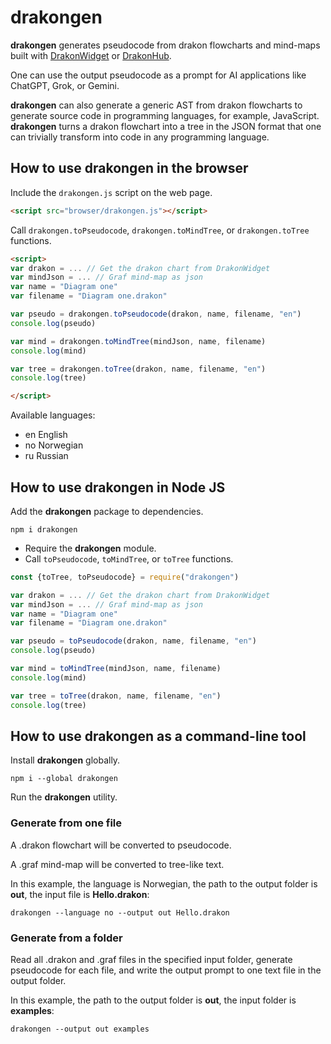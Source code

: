 # drakongen

**drakongen** generates pseudocode from drakon flowcharts and mind-maps built with [DrakonWidget](https://github.com/stepan-mitkin/drakonwidget) or [DrakonHub](https://github.com/stepan-mitkin/drakonhub_desktop).

One can use the output pseudocode as a prompt for AI applications like ChatGPT, Grok, or Gemini.

**drakongen** can also generate a generic AST from drakon flowcharts to generate source code in programming languages, for example, JavaScript.
**drakongen**  turns a drakon flowchart into a tree in the JSON format that one can trivially transform into code in any programming language.

## How to use drakongen in the browser

Include the `drakongen.js` script on the web page.

```html
<script src="browser/drakongen.js"></script>
```

Call `drakongen.toPseudocode`, `drakongen.toMindTree`, or `drakongen.toTree` functions.

```html
<script>
var drakon = ... // Get the drakon chart from DrakonWidget
var mindJson = ... // Graf mind-map as json
var name = "Diagram one"
var filename = "Diagram one.drakon"

var pseudo = drakongen.toPseudocode(drakon, name, filename, "en")
console.log(pseudo)

var mind = drakongen.toMindTree(mindJson, name, filename)
console.log(mind)

var tree = drakongen.toTree(drakon, name, filename, "en")
console.log(tree)

</script>
```

Available languages:

- en English
- no Norwegian
- ru Russian

## How to use drakongen in Node JS

Add the **drakongen** package to dependencies.

```
npm i drakongen
```

- Require the **drakongen** module.
- Call `toPseudocode`, `toMindTree`, or `toTree` functions.

```javascript
const {toTree, toPseudocode} = require("drakongen")

var drakon = ... // Get the drakon chart from DrakonWidget
var mindJson = ... // Graf mind-map as json
var name = "Diagram one"
var filename = "Diagram one.drakon"

var pseudo = toPseudocode(drakon, name, filename, "en")
console.log(pseudo)

var mind = toMindTree(mindJson, name, filename)
console.log(mind)

var tree = toTree(drakon, name, filename, "en")
console.log(tree)
```

## How to use drakongen as a command-line tool

Install **drakongen** globally.

```
npm i --global drakongen
```

Run the **drakongen** utility.

### Generate from one file

A .drakon flowchart will be converted to pseudocode.

A .graf mind-map will be converted to tree-like text.

In this example, the language is Norwegian, the path to the output folder is **out**, the input file is **Hello.drakon**:

```
drakongen --language no --output out Hello.drakon
```

### Generate from a folder

Read all .drakon and .graf files in the specified input folder, generate pseudocode for each file, and write the output prompt to one text file in the output folder.

In this example, the path to the output folder is **out**, the input folder is **examples**:

```
drakongen --output out examples
```
